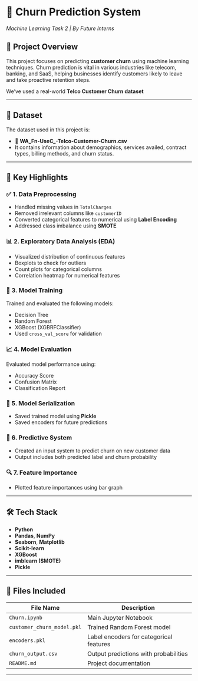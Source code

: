 # 🚨 Churn Prediction System  
*Machine Learning Task 2 | By Future Interns*

## 📌 Project Overview

This project focuses on predicting **customer churn** using machine learning techniques. Churn prediction is vital in various industries like telecom, banking, and SaaS, helping businesses identify customers likely to leave and take proactive retention steps.

We’ve used a real-world **Telco Customer Churn dataset**

---

## 📂 Dataset

The dataset used in this project is:
- 📄 **WA_Fn-UseC_-Telco-Customer-Churn.csv**  
- It contains information about demographics, services availed, contract types, billing methods, and churn status.

---

## 📌 Key Highlights

### ✅ 1. Data Preprocessing
- Handled missing values in `TotalCharges`
- Removed irrelevant columns like `customerID`
- Converted categorical features to numerical using **Label Encoding**
- Addressed class imbalance using **SMOTE**

### 📊 2. Exploratory Data Analysis (EDA)
- Visualized distribution of continuous features
- Boxplots to check for outliers
- Count plots for categorical columns
- Correlation heatmap for numerical features

### 🤖 3. Model Training
Trained and evaluated the following models:
- Decision Tree
- Random Forest
- XGBoost (XGBRFClassifier)
- Used `cross_val_score` for validation

### 📈 4. Model Evaluation
Evaluated model performance using:
- Accuracy Score
- Confusion Matrix
- Classification Report

### 💾 5. Model Serialization
- Saved trained model using **Pickle**
- Saved encoders for future predictions

### 🧠 6. Predictive System
- Created an input system to predict churn on new customer data
- Output includes both predicted label and churn probability

### 🔍 7. Feature Importance
- Plotted feature importances using bar graph

---

## 🛠️ Tech Stack

- **Python**
- **Pandas**, **NumPy**
- **Seaborn**, **Matplotlib**
- **Scikit-learn**
- **XGBoost**
- **imblearn (SMOTE)**
- **Pickle**

---

## 📁 Files Included

| File Name | Description |
|-----------|-------------|
| `Churn.ipynb` | Main Jupyter Notebook |
| `customer_churn_model.pkl` | Trained Random Forest model |
| `encoders.pkl` | Label encoders for categorical features |
| `churn_output.csv` | Output predictions with probabilities |
| `README.md` | Project documentation |

---


